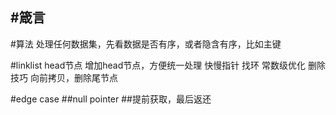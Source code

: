 #箴言
---
#算法
处理任何数据集，先看数据是否有序，或者隐含有序，比如主键


#linklist
head节点
    增加head节点，方便统一处理
快慢指针
    找环
    常数级优化
删除技巧
    向前拷贝，删除尾节点



#edge case
##null pointer
##提前获取，最后返还








